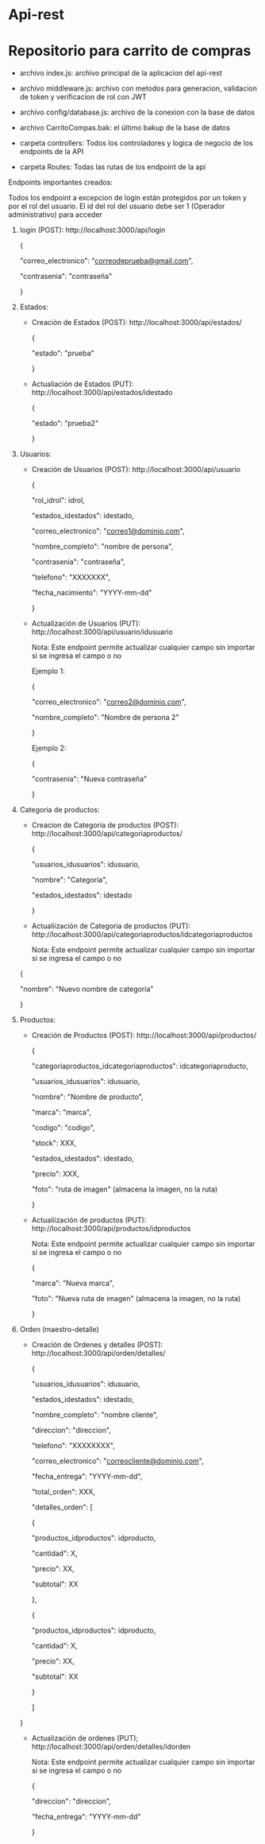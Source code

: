 # Api-rest
# Repositorio para carrito de compras

* archivo index.js: archivo principal de la aplicacion del api-rest
  
* archivo middleware.js: archivo con metodos para generacion, validacion de token y verificacion de rol con JWT

* archivo config/database.js: archivo de la conexion con la base de datos

* archivo CarritoCompas.bak: el último bakup de la base de datos

* carpeta controllers: Todos los controladores y logica de negocio de los endpoints de la API

* carpeta Routes: Todas las rutas de los endpoint de la api


Endpoints importantes creados:

Todos los endpoint a excepcion de login están protegidos por un token y por el rol del usuario. El id del rol del usuario debe ser 1 (Operador administrativo) para acceder

1. login (POST): http://localhost:3000/api/login
   
   {
   
    "correo_electronico": "correodeprueba@gmail.com",
   
    "contrasenia": "contraseña"
   
   }


2. Estados:
   
   * Creación de Estados (POST): http://localhost:3000/api/estados/
   
     {
     
      "estado": "prueba"
     
     }

   
   * Actualiación de Estados (PUT): http://localhost:3000/api/estados/idestado
   
     {
     
      "estado": "prueba2"
     
     }


3. Usuarios:
   
   * Creación de Usuarios (POST): http://localhost:3000/api/usuario
   
     {
     
      "rol_idrol": idrol,
     
      "estados_idestados": idestado,
     
      "correo_electronico": "correo1@dominio.com",
     
      "nombre_completo": "nombre de persona",
     
      "contrasenia": "contraseña",
     
      "telefono": "XXXXXXX",
     
      "fecha_nacimiento": "YYYY-mm-dd"
     
      }

  
   * Actualización de Usuarios (PUT): http://localhost:3000/api/usuario/idusuario
  
     Nota: Este endpoint permite actualizar cualquier campo sin importar si se ingresa el campo o no
    
      Ejemplo 1:
    
      {
    
      "correo_electronico": "correo2@dominio.com",
      
      "nombre_completo": "Nombre de persona 2"
      
      }
    
      Ejemplo 2:
    
      {
    
      "contrasenia": "Nueva contraseña"
      
      }

  
4. Categoria de productos:
   
   * Creacion de Categoria de productos (POST): http://localhost:3000/api/categoriaproductos/
   
     {
     
      "usuarios_idusuarios": idusuario,
     
      "nombre": "Categoria",
     
      "estados_idestados": idestado
     
     }
   

    * Actualiización de Categoria de productos (PUT): http://localhost:3000/api/categoriaproductos/idcategoriaproductos
  
      Nota: Este endpoint permite actualizar cualquier campo sin importar si se ingresa el campo o no
    
     {
    
      "nombre": "Nuevo nombre de categoria"
      
     }
  

5. Productos:
   
   * Creación de Productos (POST): http://localhost:3000/api/productos/
  
     {
    
      "categoriaproductos_idcategoriaproductos": idcategoriaproducto, 
      
      "usuarios_idusuarios": idusuario,
      
      "nombre": "Nombre de producto",
      
      "marca": "marca",
      
      "codigo": "codigo",
      
      "stock": XXX,
      
      "estados_idestados": idestado,
      
      "precio": XXX,
      
      "foto": "ruta de imagen" (almacena la imagen, no la ruta)
      
     }
  

   * Actualiización de productos (PUT): http://localhost:3000/api/productos/idproductos
  
     Nota: Este endpoint permite actualizar cualquier campo sin importar si se ingresa el campo o no
    
     {
    
      "marca": "Nueva marca",
      
      "foto": "Nueva ruta de imagen" (almacena la imagen, no la ruta)
      
     }


6. Orden (maestro-detalle)
   
   * Creación de Ordenes y detalles (POST): http://localhost:3000/api/orden/detalles/
   
     {
     
     "usuarios_idusuarios": idusuario,
     
     "estados_idestados": idestado,
     
      "nombre_completo": "nombre cliente",
     
      "direccion": "direccion",
     
      "telefono": "XXXXXXXX",
     
      "correo_electronico": "correocliente@dominio.com",
     
      "fecha_entrega": "YYYY-mm-dd",
     
      "total_orden": XXX,
     
      "detalles_orden": [
     
       {
     
       "productos_idproductos": idproducto,
  
       "cantidad": X,
     
       "precio": XX,
     
       "subtotal": XX
     
       },
     
       {
     
       "productos_idproductos": idproducto,
     
       "cantidad": X,
     
       "precio": XX,
     
       "subtotal": XX
     
       }
     
       ]
     
    }
   

   * Actualización de ordenes (PUT); http://localhost:3000/api/orden/detalles/idorden
  
     Nota: Este endpoint permite actualizar cualquier campo sin importar si se ingresa el campo o no
    
     {
    
     "direccion": "direccion",
      
     "fecha_entrega": "YYYY-mm-dd"
      
     }
